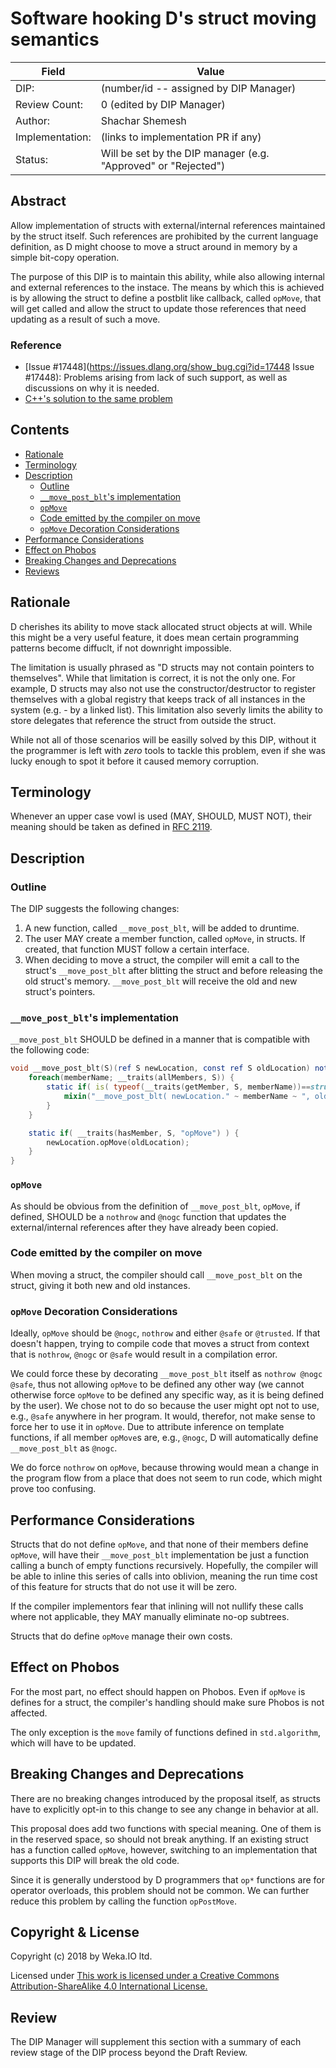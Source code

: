 # Software hooking D's struct moving semantics

| Field           | Value                                                           |
|-----------------|-----------------------------------------------------------------|
| DIP:            | (number/id -- assigned by DIP Manager)                          |
| Review Count:   | 0 (edited by DIP Manager)                                       |
| Author:         | Shachar Shemesh                                                 |
| Implementation: | (links to implementation PR if any)                             |
| Status:         | Will be set by the DIP manager (e.g. "Approved" or "Rejected")  |

## Abstract

Allow implementation of structs with external/internal references maintained by the struct itself.
Such references are prohibited by the current language definition, as D might choose to move a struct
around in memory by a simple bit-copy operation.

The purpose of this DIP is to maintain this ability, while also allowing internal and external references
to the instace. The means by which this is achieved is by allowing the struct to define a postblit like
callback, called `opMove`, that will get called and allow the struct to update those references that need
updating as a result of such a move.

### Reference

* [Issue #17448](https://issues.dlang.org/show_bug.cgi?id=17448 Issue #17448): Problems arising from lack of
such support, as well as discussions on why it is needed.
* [C++'s solution to the same problem](http://en.cppreference.com/w/cpp/language/move_constructor)

## Contents
* [Rationale](#rationale)
* [Terminology](#terminology)
* [Description](#description)
  * [Outline](#outline)
  * [`__move_post_blt`'s implementation](#move_post_blts-implementation)
  * [`opMove`](#opMove)
  * [Code emitted by the compiler on move](#code-emitted-by-the-compiler-on-move)
  * [`opMove` Decoration Considerations](#opmove-decoration-considerations)
* [Performance Considerations](#performance-considerations)
* [Effect on Phobos](#effect-on-phobos)
* [Breaking Changes and Deprecations](#breaking-changes-and-deprecations)
* [Reviews](#reviews)

## Rationale

D cherishes its ability to move stack allocated struct objects at will. While this might be a very useful feature,
it does mean certain programming patterns become diffuclt, if not downright impossible.

The limitation is usually phrased as "D structs may not contain pointers to themselves". While that limitation is
correct, it is not the only one. For example, D structs may also not use the constructor/destructor to register themselves
with a global registry that keeps track of all instances in the system (e.g. - by a linked list). This limitation also
severly limits the ability to store delegates that reference the struct from outside the struct.

While not all of those scenarios will be easilly solved by this DIP, without it the programmer is left with *zero* tools to
tackle this problem, even if she was lucky enough to spot it before it caused memory corruption.

## Terminology

Whenever an upper case vowl is used (MAY, SHOULD, MUST NOT), their meaning should be taken as defined in
[RFC 2119](https://tools.ietf.org/html/rfc2119).

## Description

### Outline

The DIP suggests the following changes:

1. A new function, called `__move_post_blt`, will be added to druntime.
1. The user MAY create a member function, called `opMove`, in structs. If created, that function MUST follow a certain interface.
1. When deciding to move a struct, the compiler will emit a call to the struct's `__move_post_blt` after blitting the struct and
before releasing the old struct's memory. `__move_post_blt` will receive the old and new struct's pointers.

### `__move_post_blt`'s implementation

`__move_post_blt` SHOULD be defined in a manner that is compatible with the following code:

```D
void __move_post_blt(S)(ref S newLocation, const ref S oldLocation) nothrow if( is(S==struct) ) {
    foreach(memberName; __traits(allMembers, S)) {
        static if( is( typeof(__traits(getMember, S, memberName))==struct ) ) {
            mixin("__move_post_blt( newLocation." ~ memberName ~ ", oldLocation." ~ memberName ~ " );");
        }
    }

    static if( __traits(hasMember, S, "opMove") ) {
        newLocation.opMove(oldLocation);
    }
}
```

### `opMove`

As should be obvious from the definition of `__move_post_blt`, `opMove`, if defined, SHOULD be a `nothrow` and `@nogc` function
that updates the external/internal references after they have already been copied.

### Code emitted by the compiler on move

When moving a struct, the compiler should call `__move_post_blt` on the struct, giving it both new and old instances.

### `opMove` Decoration Considerations

Ideally, `opMove` should be `@nogc`, `nothrow` and either `@safe` or `@trusted`. If that doesn't happen, trying to compile
code that moves a struct from context that is `nothrow`, `@nogc` or `@safe` would result in a compilation error.

We could force these by decorating `__move_post_blt` itself as `nothrow @nogc @safe`, thus not allowing `opMove` to be defined
any other way (we cannot otherwise force `opMove` to be defined any specific way, as it is being defined by the user). We chose
not to do so because the user might opt not to use, e.g., `@safe` anywhere in her program. It would, therefor, not make sense
to force her to use it in `opMove`. Due to attribute inference on template functions, if all member `opMove`s are, e.g., `@nogc`,
D will automatically define `__move_post_blt` as `@nogc`.

We do force `nothrow` on `opMove`, because throwing would mean a change in the program flow from a place that does not seem to
run code, which might prove too confusing.

## Performance Considerations

Structs that do not define `opMove`, and that none of their members define `opMove`, will have their `__move_post_blt`
implementation be just a function calling a bunch of empty functions recursively. Hopefully, the compiler will be able to inline
this series of calls into oblivion, meaning the run time cost of this feature for structs that do not use it will be zero.

If the compiler implementors fear that inlining will not nullify these calls where not applicable, they MAY manually eliminate
no-op subtrees.

Structs that do define `opMove` manage their own costs.

## Effect on Phobos

For the most part, no effect should happen on Phobos. Even if `opMove` is defines for a struct, the compiler's handling should
make sure Phobos is not affected.

The only exception is the `move` family of functions defined in `std.algorithm`, which will have to be updated.

## Breaking Changes and Deprecations

There are no breaking changes introduced by the proposal itself, as structs have to explicitly opt-in to this change to see
any change in behavior at all.

This proposal does add two functions with special meaning. One of them is in the reserved space, so should
not break anything. If an existing struct has a function called `opMove`, however, switching to an implementation that
supports this DIP will break the old code.

Since it is generally understood by D programmers that `op*` functions are for operator overloads, this problem should not
be common. We can further reduce this problem by calling the function `opPostMove`.

## Copyright & License

Copyright (c) 2018 by Weka.IO ltd.

Licensed under [This work is licensed under a Creative Commons Attribution-ShareAlike 4.0 International License.
](http://creativecommons.org/licenses/by-sa/4.0/)

## Review

The DIP Manager will supplement this section with a summary of each review stage
of the DIP process beyond the Draft Review.
